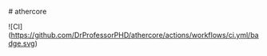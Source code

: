 ﻿

\# athercore



!\[CI](https://github.com/DrProfessorPHD/athercore/actions/workflows/ci.yml/badge.svg)









